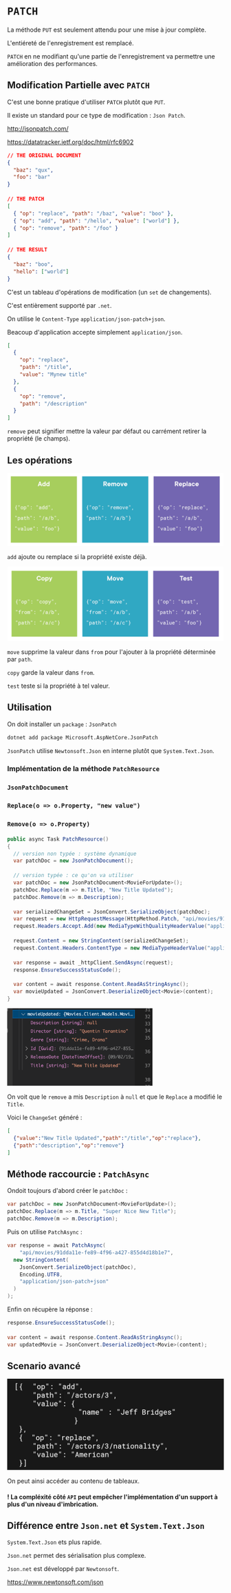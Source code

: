 # `PATCH`

La méthode `PUT` est seulement attendu pour une mise à jour complète.

L'entiéreté de l'enregistrement est remplacé.

`PATCH` en ne modifiant qu'une partie de l'enregistrement va permettre une amélioration des performances.



## Modification Partielle avec `PATCH`

C'est une bonne pratique d'utiliser `PATCH` plutôt que `PUT`.

Il existe un standard pour ce type de modification : `Json Patch`.

http://jsonpatch.com/

https://datatracker.ietf.org/doc/html/rfc6902

```json
// THE ORIGINAL DOCUMENT
{
  "baz": "qux",
  "foo": "bar"
}

// THE PATCH
[
  { "op": "replace", "path": "/baz", "value": "boo" },
  { "op": "add", "path": "/hello", "value": ["world"] },
  { "op": "remove", "path": "/foo" }
]

// THE RESULT
{
  "baz": "boo",
  "hello": ["world"]
}
```

C'est un tableau d'opérations de modification (un `set` de changements).

C'est entièrement supporté par `.net`.

On utilise le `Content-Type` `application/json-patch+json`.

Beacoup d'application accepte simplement `application/json`.

```json
[
  {
    "op": "replace",
    "path": "/title",
    "value": "Mynew title"
  },
  {
    "op": "remove",
    "path": "/description"
  }
]
```

`remove` peut signifier mettre la valeur par défaut ou carrément retirer la propriété (le champs).



## Les opérations

<img src="assets/operation-one-json-patch.png" alt="operation-one-json-patch" style="zoom:50%;" />

`add` ajoute ou remplace si la propriété existe déjà.

<img src="assets/json-patch-operation-two.png" alt="json-patch-operation-two" style="zoom:50%;" />

`move` supprime la valeur dans `from` pour l'ajouter à la propriété déterminée par `path`.

`copy` garde la valeur dans `from`.

`test` teste si la propriété à tel valeur.



## Utilisation

On doit installer un `package` : `JsonPatch`

```bash
dotnet add package Microsoft.AspNetCore.JsonPatch
```

`JsonPatch` utilise `Newtonsoft.Json` en interne plutôt que `System.Text.Json`.



### Implémentation de la méthode `PatchResource`

### `JsonPatchDocument`

### `Replace(o => o.Property, "new value")`

### `Remove(o => o.Property)`

```cs
public async Task PatchResource()
{
  // version non typée : système dynamique
  var patchDoc = new JsonPatchDocument();
  
  // version typée : ce qu'on va utiliser
  var patchDoc = new JsonPatchDocument<MovieForUpdate>();
  patchDoc.Replace(m => m.Title, "New Title Updated");
  patchDoc.Remove(m => m.Description);
  
  var serializedChangeSet = JsonConvert.SerializeObject(patchDoc);
  var request = new HttpRequestMessage(HttpMethod.Patch, "api/movies/91dda11e-fe89-4f96-a427-855d4d18b1e7");
  request.Headers.Accept.Add(new MediaTypeWithQualityHeaderValue("application/json"));
  
  request.Content = new StringContent(serializedChangeSet); 
  request.Content.Headers.ContentType = new MediaTypeHeaderValue("application/json-patch+json");
  
  var response = await _httpClient.SendAsync(request);
  response.EnsureSuccessStatusCode();
  
  var content = await response.Content.ReadAsStringAsync();
  var movieUpdated = JsonConvert.DeserializeObject<Movie>(content);
}
```

<img src="assets/movie-updated-with-patch.png" alt="movie-updated-with-patch" style="zoom: 33%;" />

On voit que le `remove` a mis `Description` à `null` et que le `Replace` a modifié le `Title`.

Voici le `ChangeSet` généré :

```json
[
  {"value":"New Title Updated","path":"/title","op":"replace"},
  {"path":"description","op":"remove"}
]
```



## Méthode raccourcie : `PatchAsync`

Ondoit toujours d'abord créer le `patchDoc` :

```cs
var patchDoc = new JsonPatchDocument<MovieForUpdate>();
patchDoc.Replace(m => m.Title, "Super Nice New Title");
patchDoc.Remove(m => m.Description);
```

Puis on utilise `PatchAsync` :

```cs
var response = await PatchAsync(
	"api/movies/91dda11e-fe89-4f96-a427-855d4d18b1e7",
  new StringContent(
  	JsonConvert.SerializeObject(patchDoc),
    Encoding.UTF8,
    "application/json-patch+json"
  )
);
```

Enfin on récupère la réponse :

```cs
response.EnsureSuccessStatusCode();

var content = await response.Content.ReadAsStringAsync();
var updatedMovie = JsonConvert.DeserializeObject<Movie>(content);
```



## Scenario avancé

<img src="assets/advanced-scenarii-json-patch-array-ftech.png" alt="advanced-scenarii-json-patch-array-ftech" style="zoom:50%;" />

On peut ainsi accéder au contenu de tableaux.

#### ! La compléxité côté `API` peut empêcher l'implémentation d'un support à plus d'un niveau d'imbrication.



## Différence entre `Json.net` et `System.Text.Json`

`System.Text.Json` ets plus rapide.

`Json.net` permet des sérialisation plus complexe.

`Json.net` est développé par `Newtonsoft`.

https://www.newtonsoft.com/json